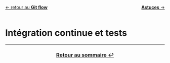 <span style="float:left">[&larr; retour au **Git flow**](0Sommaire.md)</span>   <span style="float:right">[**Astuces** &rarr;](5Tips)</span>
<br>
<br>

# Intégration continue et tests





---
### <center>[Retour au sommaire &#8617;](docs/0Sommaire.md)</center>